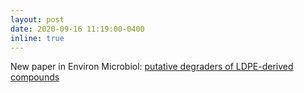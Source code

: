```yaml
---
layout: post
date: 2020-09-16 11:19:00-0400
inline: true
---
```


New paper in Environ Microbiol: [putative degraders of LDPE-derived compounds](https://sfamjournals.onlinelibrary.wiley.com/doi/10.1111/1462-2920.15232)
